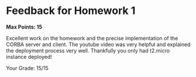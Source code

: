 # Feedback for Homework 1
**Max Points: 15**

Excellent work on the homework and the precise implementation of the CORBA server and client. The youtube video was very helpful and explained the deployment process very well. Thankfully you only had t2.micro instance deployed! 

Your Grade: 15/15